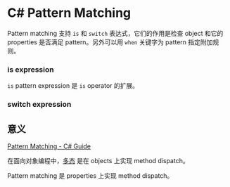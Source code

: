 # C# Pattern Matching

Pattern matching 支持 `is` 和 `switch` 表达式，它们的作用是检查 object 和它的 properties 是否满足 pattern。另外可以用 `when` 关键字为 pattern 指定附加规则。

### is expression

`is` pattern expression 是 `is` operator 的扩展。

### switch expression



## 意义

[Pattern Matching - C# Guide](https://docs.microsoft.com/en-us/dotnet/csharp/pattern-matching)

在面向对象编程中，[多态](classes/polymorphism.md) 是在 objects 上实现 method dispatch。

Pattern matching 是 properties 上实现 method dispatch。




